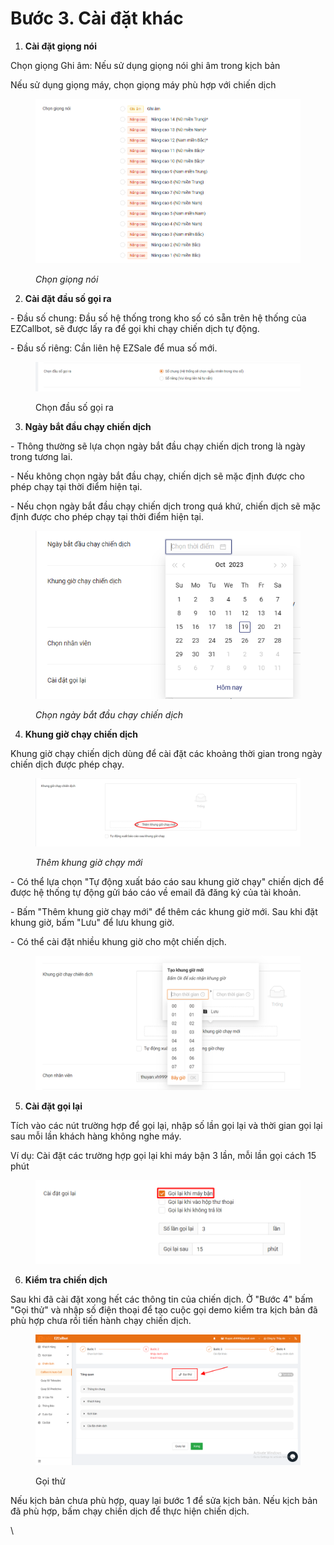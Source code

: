 # Bước 3. Cài đặt khác

1. **Cài đặt giọng nói**

Chọn giọng Ghi âm: Nếu sử dụng giọng nói ghi âm trong kịch bản

Nếu sử dụng giọng máy, chọn giọng máy phù hợp với chiến dịch

<figure><img src="../../.gitbook/assets/image (556).png" alt=""><figcaption><p><em>Chọn giọng nói</em></p></figcaption></figure>

2. **Cài đặt đầu số gọi ra**

\- Đầu số chung: Đầu số hệ thống trong kho số có sẵn trên hệ thống của EZCallbot, sẽ được lấy ra để gọi khi chạy chiến dịch tự động.

\- Đầu số riêng: Cần liên hệ EZSale để mua số mới.

<figure><img src="../../.gitbook/assets/image (293).png" alt=""><figcaption><p>Chọn đầu số gọi ra</p></figcaption></figure>

3. **Ngày bắt đầu chạy chiến dịch**

\- Thông thường sẽ lựa chọn ngày bắt đầu chạy chiến dịch trong là ngày trong tương lai.

\- Nếu không chọn ngày bắt đầu chạy, chiến dịch sẽ mặc định được cho phép chạy tại thời điểm hiện tại.

\- Nếu chọn ngày bắt đầu chạy chiến dịch trong quá khứ, chiến dịch sẽ mặc định được cho phép chạy tại thời điểm hiện tại.

<figure><img src="../../.gitbook/assets/image (559).png" alt=""><figcaption><p><em>Chọn ngày bắt đầu chạy chiến dịch</em></p></figcaption></figure>

4. **Khung giờ chạy chiến dịch**

Khung giờ chạy chiến dịch dùng để cài đặt các khoảng thời gian trong ngày chiến dịch được phép chạy.

<figure><img src="../../.gitbook/assets/image (316).png" alt=""><figcaption><p><em>Thêm khung giờ chạy mới</em></p></figcaption></figure>

\- Có thể lựa chọn "Tự động xuất báo cáo sau khung giờ chạy" chiến dịch để được hệ thống tự động gửi báo cáo về email đã đăng ký của tài khoản.

\- Bấm "Thêm khung giờ chạy mới" để thêm các khung giờ mới. Sau khi đặt khung giờ, bấm "Lưu" để lưu khung giờ.

\- Có thể cài đặt nhiều khung giờ cho một chiến dịch.

<figure><img src="../../.gitbook/assets/image (319).png" alt=""><figcaption></figcaption></figure>

5. **Cài đặt gọi lại**

Tích vào các nút trường hợp để gọi lại, nhập số lần gọi lại và thời gian gọi lại sau mỗi lần khách hàng không nghe máy.

Ví dụ: Cài đặt các trường hợp gọi lại khi máy bận 3 lần, mỗi lần gọi cách 15 phút

<figure><img src="../../.gitbook/assets/image (321).png" alt=""><figcaption></figcaption></figure>

6. **Kiểm tra chiến dịch**

Sau khi đã cài đặt xong hết các thông tin của chiến dịch. Ở "Bước 4" bấm "Gọi thử" và nhập số điện thoại để tạo cuộc gọi demo kiểm tra kịch bản đã phù hợp chưa rồi tiến hành chạy chiến dịch.

<figure><img src="../../.gitbook/assets/image (310).png" alt=""><figcaption><p>Gọi thử</p></figcaption></figure>

Nếu kịch bản chưa phù hợp, quay lại bước 1 để sửa kịch bản. Nếu kịch bản đã phù hợp, bấm chạy chiến dịch để thực hiện chiến dịch.

\
